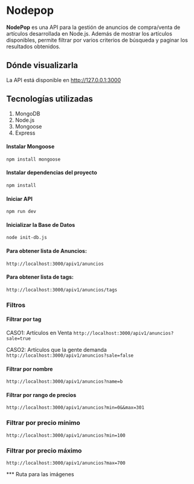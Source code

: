 # Nodepop
**NodePop** es una API para la gestión de anuncios de compra/venta de artículos desarrollada en Node.js. Además de mostrar los artículos disponibles, permite filtrar por varios criterios de búsqueda y paginar los resultados obtenidos.

## Dónde visualizarla

La API está disponible en 
http://127.0.0.1:3000

## Tecnologías utilizadas

   1. MongoDB
   2. Node.js
   3. Mongoose 
   4. Express


#### Instalar Mongoose
```npm install mongoose```

#### Instalar dependencias del proyecto
```npm install```

#### Iniciar API
```npm run dev```

#### Inicializar la Base de Datos
```node init-db.js```

#### Para obtener lista de Anuncios:
```http://localhost:3000/apiv1/anuncios```

#### Para obtener lista de tags:
```http://localhost:3000/apiv1/anuncios/tags```

### Filtros

#### Filtrar por tag

CASO1: Artículos en Venta
```http://localhost:3000/apiv1/anuncios?sale=true```

CASO2: Artículos que la gente demanda
```http://localhost:3000/apiv1/anuncios?sale=false```

#### Filtrar por nombre
```http://localhost:3000/apiv1/anuncios?name=b```

#### Filtrar por rango de precios
```http://localhost:3000/apiv1/anuncios?min=0&&max=301```

### Filtrar por precio mínimo
```http://localhost:3000/apiv1/anuncios?min=100```

### Filtrar por precio máximo
```http://localhost:3000/apiv1/anuncios?max=700```

*** Ruta para las imágenes
```http://127.0.0.1:3000/images/iphone-11.jpg
```